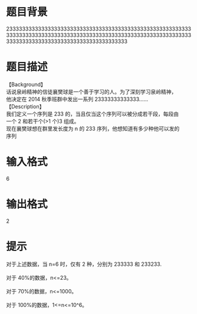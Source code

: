 # 

 
 # 题目背景 
<p>2333333333333333333333333333333333333333333333333333333333333333333333333333333333333333333333333333333333333333333333333333333333333333333333333333333333</p> 

 
 # 题目描述 
<div class="content">【Background】<br />
话说泉岭精神的信徒襄樊球是一个善于学习的人。为了深刻学习泉岭精神，<br />
他决定在&nbsp;2014&nbsp;秋季班群中发出一系列&nbsp;23333333333333&hellip;&hellip;<br />
【Description】<br />
我们定义一个序列是&nbsp;233&nbsp;的，当且仅当这个序列可以被分成若干段，每段由<br />
一个&nbsp;2&nbsp;和若干个(&gt;1&nbsp;个)3&nbsp;组成。<br />
现在襄樊球想在群里发长度为&nbsp;n&nbsp;的&nbsp;233&nbsp;序列，他想知道有多少种他可以发的<br />
序列</div> 

 
 # 输入格式 
<p>6</p> 

 
 # 输出格式 
<p>2</p> 

 
 # 提示 
<p>对于上述数据，当&nbsp;n=6&nbsp;时，仅有&nbsp;2&nbsp;种，分别为&nbsp;233333&nbsp;和&nbsp;233233.<br />
<br />
对于&nbsp;40%的数据，n&lt;=23。<br />
<br />
对于&nbsp;70%的数据，n&lt;=1000。<br />
<br />
对于&nbsp;100%的数据，1&lt;=n&lt;=10^6。<br />
&nbsp;</p> 
